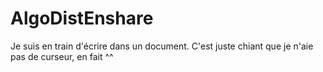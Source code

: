 AlgoDistEnshare
===============

Je suis en train d'écrire dans un document. C'est juste chiant que je n'aie pas de curseur, en fait ^^
